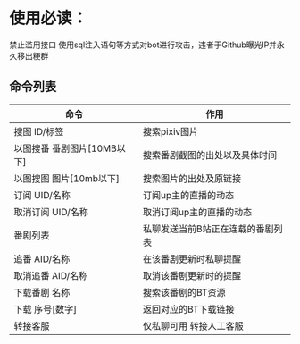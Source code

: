 <h1>使用必读：</h1>
禁止滥用接口 使用sql注入语句等方式对bot进行攻击，违者于Github曝光IP并永久移出粳群

命令列表
-------

 命令|作用
  ------------- | ------------- 
搜图 ID/标签|搜索pixiv图片
以图搜番 番剧图片[10MB以下]|搜索番剧截图的出处以及具体时间
以图搜图 图片[10mb以下]|搜索图片的出处及原链接
订阅 UID/名称|订阅up主的直播的动态
取消订阅 UID/名称|取消订阅up主的直播的动态
番剧列表|私聊发送当前B站正在连载的番剧列表
追番 AID/名称|在该番剧更新时私聊提醒
取消追番 AID/名称|取消该番剧更新时的提醒
下载番剧 名称|搜索该番剧的BT资源
下载 序号[数字]|返回对应的BT下载链接
转接客服|仅私聊可用 转接人工客服
